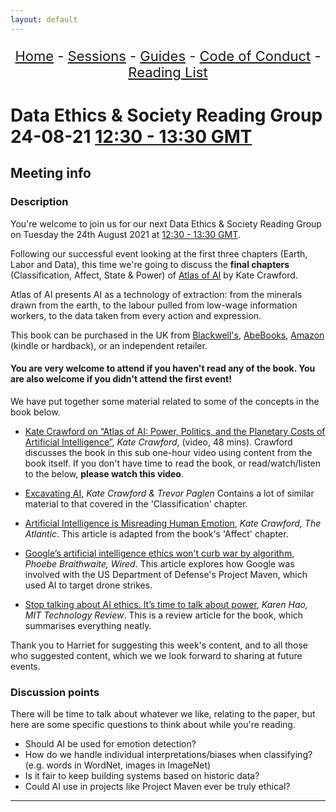 ```yaml
---
layout: default
---
```


<center>
<p align="center" style="font-size:22px">
<a href="https://data-ethics-and-society.github.io/data-ethics-and-society-reading-group">Home</a> 
- <a href="https://data-ethics-and-society.github.io/data-ethics-and-society-reading-group/SESSIONS.html">Sessions</a> 
- <a href="https://data-ethics-and-society.github.io/data-ethics-and-society-reading-group/Guides/guides.html">Guides</a> 
- <a href="https://data-ethics-and-society.github.io/data-ethics-and-society-reading-group/code-of-conduct.html">Code of Conduct</a> 
- <a href="https://data-ethics-and-society.github.io/data-ethics-and-society-reading-group/READING-LIST.html">Reading List</a>
</p>
</center>

# Data Ethics & Society Reading Group 24-08-21 [12:30 - 13:30 GMT](https://www.timeanddate.com/worldclock/fixedtime.html?msg=Data+Science%3A+Ethics+%26+Society+Reading+Group+24-08-2&iso=20210824T1230&p1=136&ah=1)

## Meeting info

### Description

You're welcome to join us for our next Data Ethics & Society Reading Group on Tuesday the 24th August 2021 at [12:30 - 13:30 GMT](https://www.timeanddate.com/worldclock/fixedtime.html?msg=Data+Science%3A+Ethics+%26+Society+Reading+Group+24-08-2&iso=20210824T1230&p1=136&ah=1).

Following our successful event looking at the first three chapters (Earth, Labor and Data), this time we're going to discuss the **final chapters** (Classification, Affect, State & Power) of [Atlas of AI](https://yalebooks.yale.edu/book/9780300209570/atlas-ai) by Kate Crawford.

Atlas of AI presents AI as a technology of extraction: from the minerals drawn from the earth, to the labour pulled from low-wage information workers, to the data taken from every action and expression.

This book can be purchased in the UK from [Blackwell's](https://blackwells.co.uk/bookshop/product/Atlas-of-AI-by-Kate-Crawford-author/9780300209570), [AbeBooks](https://www.abebooks.co.uk/9780300209570/Atlas-Power-Politics-Planetary-Costs-0300209576/plp), [Amazon](https://www.amazon.co.uk/Atlas-AI-Kate-Crawford/dp/0300209576/ref=sr_1_1) (kindle or hardback), or an independent retailer.

#### **You are very welcome to attend if you haven't read any of the book. You are also welcome if you didn't attend the first event!**

We have put together some material related to some of the concepts in the book below.

- [Kate Crawford on “Atlas of AI: Power, Politics, and the Planetary Costs of Artificial Intelligence”](https://www.youtube.com/watch?v=KcefG-0InLE), *Kate Crawford*, (video, 48 mins).
Crawford discusses the book in this sub one-hour video using content from the book itself. If you don't have time to read the book, or read/watch/listen to the below, **please watch this video**.

- [Excavating AI](https://excavating.ai/), *Kate Crawford & Trevor Paglen*
Contains a lot of similar material to that covered in the 'Classification' chapter.

- [Artificial Intelligence is Misreading Human Emotion](https://www.theatlantic.com/technology/archive/2021/04/artificial-intelligence-misreading-human-emotion/618696/), *Kate Crawford, The Atlantic*.
This article is adapted from the book's 'Affect' chapter.

- [Google’s artificial intelligence ethics won't curb war by algorithm](https://www.wired.co.uk/article/google-project-maven-drone-warfare-artificial-intelligence), *Phoebe Braithwaite, Wired*.
This article explores how Google was involved with the  US Department of Defense's Project Maven, which used AI to target drone strikes.

- [Stop talking about AI ethics. It’s time to talk about power](https://www.technologyreview.com/2021/04/23/1023549/kate-crawford-atlas-of-ai-review/), *Karen Hao, MIT Technology Review*.
This is a review article for the book, which summarises everything neatly.

Thank you to Harriet for suggesting this week's content, and to all those who suggested content, which we we look forward to sharing at future events.

### Discussion points

There will be time to talk about whatever we like, relating to the paper, but here are some specific questions to think about while you're reading.

- Should AI be used for emotion detection?
- How do we handle individual interpretations/biases when classifying? (e.g. words in WordNet, images in ImageNet)
- Is it fair to keep building systems based on historic data?
- Could AI use in projects like Project Maven ever be truly ethical?

---

<!--

## Meeting notes

### Who came
Number of people: 9

-->
